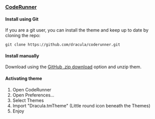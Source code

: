 ### [CodeRunner](https://coderunnerapp.com)

#### Install using Git

If you are a git user, you can install the theme and keep up to date by cloning the repo:

    git clone https://github.com/dracula/coderunner.git

#### Install manually

Download using the [GitHub .zip download](https://github.com/dracula/coderunner/archive/master.zip) option and unzip them.

#### Activating theme

1. Open CodeRunner
2. Open Preferences...
3. Select Themes
4. Import "Dracula.tmTheme" (Little round icon beneath the Themes)
5. Enjoy